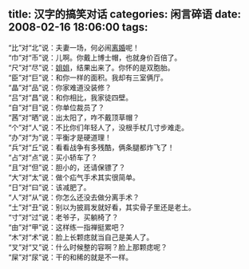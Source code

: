 title: 汉字的搞笑对话
categories: 闲言碎语
date: 2008-02-16 18:06:00
tags:
---

“比”对“北”说：夫妻一场，何必闹[<span>离婚</span>](http://www.doubletwo.com.cn/huati/lihun/index1.html)呢！
</br>“巾”对“币”说：儿啊。你戴上博士帽，也就身价百倍了。
</br>“尺”对“尽”说：[<span>姐姐</span>](http://www.doubletwo.com.cn/huati/jiejie/index1.html)，结果出来了。你怀的是双胞胎。
</br>“臣”对“巨”说：和你一样的面积。我却有三室俩厅。
</br>“晶”对“品”说：你家难道没装修？
</br>“吕”对“昌”说：和你相比，我家徒四壁。
</br>“自”对“目”说：你单位裁员了？
</br>“茜”对“晒”说：出太阳了，咋不戴顶草帽？
</br>“个”对“人”说：不比你们年轻人了，没根手杖几寸步难走。
</br>“办”对“为”说：平衡才是硬道理！
</br>“兵”对“丘”说：看看战争有多残酷，俩条腿都炸飞了！
</br>“占”对“点”说：买小轿车了？
</br>“且”对“但”说：胆小的，还请保镖了？
</br>“大”对“太”说：做个疝气手术其实很简单。
</br>“日”对“曰”说：该减肥了。
</br>“人”对“从”说：你怎么还没去做分离手术？
</br>“土”对“丑”说：别以为披肩发就好看，其实骨子里还是老土。
</br>“寸”对“过”说：老爷子，买躺椅了？
</br>“由”对“甲”说：这样练一指禅挺累吧？
</br>“木”对“术”说：脸上长颗痣就当自己是美人了。
</br>“叉”对“又”说：什么时候整的容啊？脸上那颗痣呢？
</br>“屎”对“尿”说：干的和稀的就是不一样。